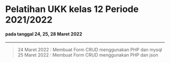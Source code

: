 # Pelatihan UKK kelas 12 Periode 2021/2022
#### pada tanggal 24, 25, 28 Maret 2022
--------------------
> 24 Maret 2022 : Membuat Form CRUD menggunakan PHP dan mysql  
> 25 Maret 2022 : Membuat Form CRUD menggunakan PHP dan json
